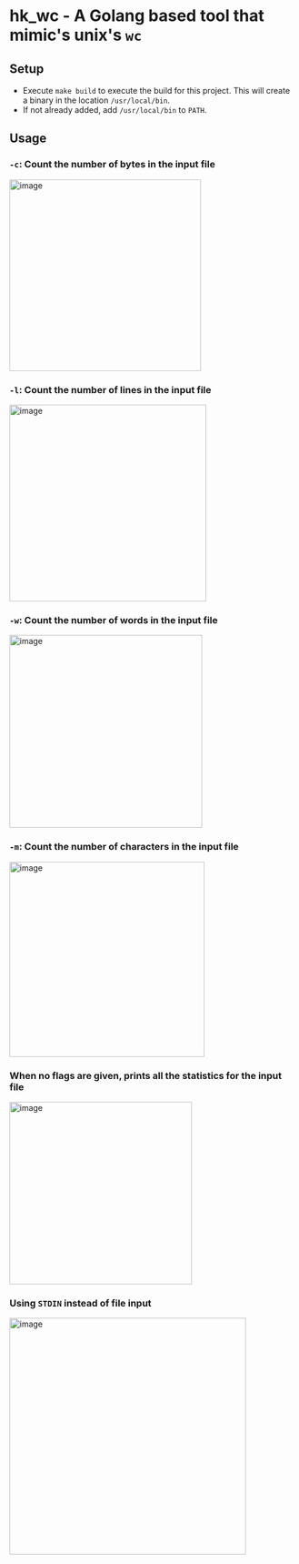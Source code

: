# hk_wc - A Golang based tool that mimic's unix's `wc`

## Setup
- Execute `make build` to execute the build for this project. This will create a binary in the location `/usr/local/bin`.
- If not already added, add `/usr/local/bin` to `PATH`.

## Usage
### `-c`: Count the number of bytes in the input file
<img width="337" alt="image" src="https://github.com/dsvinod90/hk_wc/assets/26185142/5b2784c8-53f9-4910-959b-f0656583b01a">

### `-l`: Count the number of lines in the input file
<img width="346" alt="image" src="https://github.com/dsvinod90/hk_wc/assets/26185142/9a8e210d-a46d-4399-bf9c-6aca083be692">

### `-w`: Count the number of words in the input file
<img width="339" alt="image" src="https://github.com/dsvinod90/hk_wc/assets/26185142/5f86dc3e-1da4-44ca-b35c-fc3f54f574eb">

### `-m`: Count the number of characters in the input file
<img width="343" alt="image" src="https://github.com/dsvinod90/hk_wc/assets/26185142/a6f03b3a-7d60-4a06-b5c0-56c86eb76b80">

### When no flags are given, prints all the statistics for the input file
<img width="321" alt="image" src="https://github.com/dsvinod90/hk_wc/assets/26185142/a4ec2798-c317-43fc-8352-3b0273b63f64">

### Using `STDIN` instead of file input
<img width="416" alt="image" src="https://github.com/dsvinod90/hk_wc/assets/26185142/1828e21d-2d86-4082-854e-860a7fdf34bb">





